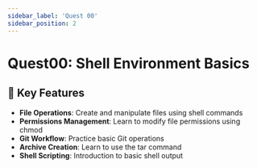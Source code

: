 ```yaml
---
sidebar_label: 'Quest 00'
sidebar_position: 2
---
```


#  Quest00: Shell Environment Basics

## 🚀 Key Features

- **File Operations**: Create and manipulate files using shell commands
- **Permissions Management**: Learn to modify file permissions using chmod
- **Git Workflow**: Practice basic Git operations
- **Archive Creation**: Learn to use the tar command
- **Shell Scripting**: Introduction to basic shell output